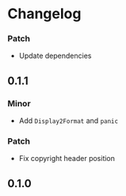 # Changelog

### Patch

- Update dependencies

## 0.1.1

### Minor

- Add `Display2Format` and `panic`

### Patch

- Fix copyright header position

## 0.1.0
